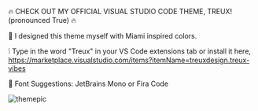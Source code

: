 :fire: CHECK OUT MY OFFICIAL VISUAL STUDIO CODE THEME, TREUX! (pronounced True) :fire:

:art: I designed this theme myself with Miami inspired colors.

❕ Type in the word "Treux" in your VS Code extensions tab or install it 
here, https://marketplace.visualstudio.com/items?itemName=treuxdesign.treux-vibes

:gem: Font Suggestions: JetBrains Mono or Fira Code


![themepic](https://user-images.githubusercontent.com/89809520/135330785-f5816111-48e3-49df-bdb1-c560b2048b65.jpeg)

